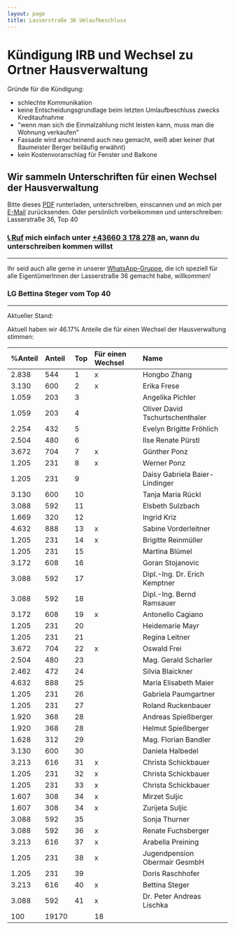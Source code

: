 ```yaml
---
layout: page
title: Lasserstraße 36 Umlaufbeschluss 
---
```


# Kündigung IRB und Wechsel zu Ortner Hausverwaltung 

Gründe für die Kündigung: 

* schlechte Kommunikation 
* keine Entscheidungsgrundlage beim letzten Umlaufbeschluss zwecks Kreditaufnahme
* "wenn man sich die Einmalzahlung nicht leisten kann, muss man die Wohnung verkaufen" 
* Fassade wird anscheinend auch neu gemacht, weiß aber keiner (hat Baumeister Berger beiläufig erwähnt) 
* kein Kostenvoranschlag für Fenster und Balkone 

## Wir sammeln Unterschriften für einen Wechsel der Hausverwaltung

Bitte dieses [PDF](https://drive.google.com/file/d/1N8YG7bOLQn3BTWuI8c0TCXDl-YLXlv8u/view?usp=drive_link) runterladen, unterschreiben, einscannen und an mich per [E-Mail](mailto:bettysteger@gmail.com?subject=Umlaufbeschluss%20Lasserstraße%2036) zurücksenden. 
Oder persönlich vorbeikommen und unterschreiben: Lasserstraße 36, Top 40


### [📞 Ruf](tel:+436603178278) mich einfach unter [+43660 3 178 278](tel:+436603178278) an, wann du unterschreiben kommen willst 

-----------------

Ihr seid auch alle gerne in unserer [WhatsApp-Gruppe](https://chat.whatsapp.com/BfDHrSeFjTP8KUQuyZqpI1), die ich speziell für alle EigentümerInnen der Lasserstraße 36 gemacht habe, willkommen! 


### LG Bettina Steger vom Top 40

-----------------

Aktueller Stand:

Aktuell haben wir 46.17% Anteile die für einen Wechsel der Hausverwaltung stimmen:

|%Anteil|Anteil|Top|Für einen Wechsel|Name|
|:----|:----|:----|:----|:----|
|2.838|544|1|x|Hongbo Zhang|
|3.130|600|2|x|Erika Frese|
|1.059|203|3| |Angelika Pichler|
|1.059|203|4| |Oliver David Tschurtschenthaler|
|2.254|432|5| |Evelyn Brigitte Fröhlich|
|2.504|480|6| |Ilse Renate Pürstl|
|3.672|704|7|x|Günther Ponz|
|1.205|231|8|x|Werner Ponz|
|1.205|231|9| |Daisy Gabriela Baier-Lindinger|
|3.130|600|10| |Tanja Maria Rückl|
|3.088|592|11| |Elsbeth Sulzbach|
|1.669|320|12| |Ingrid Kriz|
|4.632|888|13|x|Sabine Vorderleitner|
|1.205|231|14|x|Brigitte Reinmüller|
|1.205|231|15| |Martina Blümel|
|3.172|608|16| |Goran Stojanovic|
|3.088|592|17| |Dipl.-Ing. Dr. Erich Kemptner|
|3.088|592|18| |Dipl.-Ing. Bernd Ramsauer|
|3.172|608|19|x|Antonello Cagiano|
|1.205|231|20| |Heidemarie Mayr|
|1.205|231|21| |Regina Leitner|
|3.672|704|22|x|Oswald Frei|
|2.504|480|23| |Mag. Gerald Scharler|
|2.462|472|24| |Silvia Blaickner|
|4.632|888|25| |Maria Elisabeth Maier|
|1.205|231|26| |Gabriela Paumgartner|
|1.205|231|27| |Roland Ruckenbauer|
|1.920|368|28| |Andreas Spießberger|
|1.920|368|28| |Helmut Spießberger|
|1.628|312|29| |Mag. Florian Bandler|
|3.130|600|30| |Daniela Halbedel|
|3.213|616|31|x|Christa Schickbauer|
|1.205|231|32|x|Christa Schickbauer|
|1.205|231|33|x|Christa Schickbauer|
|1.607|308|34|x|Mirzet Suljic|
|1.607|308|34|x|Zurijeta Suljic|
|3.088|592|35| |Sonja Thurner|
|3.088|592|36|x|Renate Fuchsberger|
|3.213|616|37|x|Arabella Preining|
|1.205|231|38|x|Jugendpension Obermair GesmbH|
|1.205|231|39| |Doris Raschhofer|
|3.213|616|40|x|Bettina Steger|
|3.088|592|41|x|Dr. Peter Andreas Lischka|
|100|19170| |18| |
